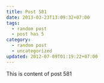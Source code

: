 ```yaml
---
title: Post 581
date: 2013-03-23T13:09:32+07:00
tags:
  - random post
  - post has 5
category:
  - random post
  - uncategorized
updated: 2012-07-09T01:19:22+07:00
---
```

This is content of post 581